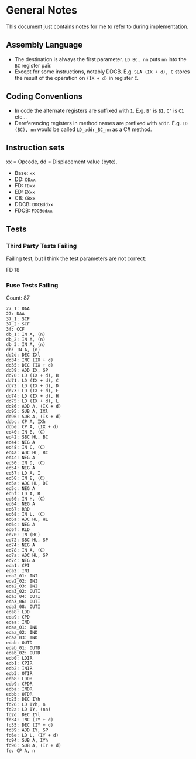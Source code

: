 ﻿# General Notes

This document just contains notes for me to refer to during implementation.

## Assembly Language

- The destination is always the first parameter. `LD BC, nn` puts `nn` into the `BC` register pair.
- Except for some instructions, notably DDCB. E.g. `SLA (IX + d), C` stores the result of the operation on `(IX + d)` in register `C`.

## Coding Conventions

- In code the alternate registers are suffixed with `1`. E.g. `B'` is `B1`, `C'` is `C1` etc...
- Dereferencing registers in method names are prefixed with `addr`. E.g. `LD (BC), nn` would be called `LD_addr_BC_nn` as a C# method.

## Instruction sets

xx = Opcode, dd = Displacement value (byte).

- Base: `xx`
- DD: `DDxx`
- FD: `FDxx`
- ED: `EXxx`
- CB: `CBxx`
- DDCB: `DDCBddxx`
- FDCB: `FDCBddxx`

## Tests

### Third Party Tests Failing

Failing test, but I think the test parameters are not correct:

FD 18

### Fuse Tests Failing

Count: 87

```
27_1: DAA
27: DAA
37_1: SCF
37_2: SCF
3f: CCF
db_1: IN A, (n)
db_2: IN A, (n)
db_3: IN A, (n)
db: IN A, (n)
dd2d: DEC IXl
dd34: INC (IX + d)
dd35: DEC (IX + d)
dd39: ADD IX, SP
dd70: LD (IX + d), B
dd71: LD (IX + d), C
dd72: LD (IX + d), D
dd73: LD (IX + d), E
dd74: LD (IX + d), H
dd75: LD (IX + d), L
dd86: ADD A, (IX + d)
dd95: SUB A, IXl
dd96: SUB A, (IX + d)
ddbc: CP A, IXh
ddbe: CP A, (IX + d)
ed40: IN B, (C)
ed42: SBC HL, BC
ed44: NEG A
ed48: IN C, (C)
ed4a: ADC HL, BC
ed4c: NEG A
ed50: IN D, (C)
ed54: NEG A
ed57: LD A, I
ed58: IN E, (C)
ed5a: ADC HL, DE
ed5c: NEG A
ed5f: LD A, R
ed60: IN H, (C)
ed64: NEG A
ed67: RRD
ed68: IN L, (C)
ed6a: ADC HL, HL
ed6c: NEG A
ed6f: RLD
ed70: IN (BC)
ed72: SBC HL, SP
ed74: NEG A
ed78: IN A, (C)
ed7a: ADC HL, SP
ed7c: NEG A
eda1: CPI
eda2: INI
eda2_01: INI
eda2_02: INI
eda2_03: INI
eda3_02: OUTI
eda3_04: OUTI
eda3_06: OUTI
eda3_08: OUTI
eda8: LDD
eda9: CPD
edaa: IND
edaa_01: IND
edaa_02: IND
edaa_03: IND
edab: OUTD
edab_01: OUTD
edab_02: OUTD
edb0: LDIR
edb1: CPIR
edb2: INIR
edb3: OTIR
edb8: LDDR
edb9: CPDR
edba: INDR
edbb: OTDR
fd25: DEC IYh
fd26: LD IYh, n
fd2a: LD IY, (nn)
fd2d: DEC IYl
fd34: INC (IY + d)
fd35: DEC (IY + d)
fd39: ADD IY, SP
fd6e: LD L, (IY + d)
fd94: SUB A, IYh
fd96: SUB A, (IY + d)
fe: CP A, n
```